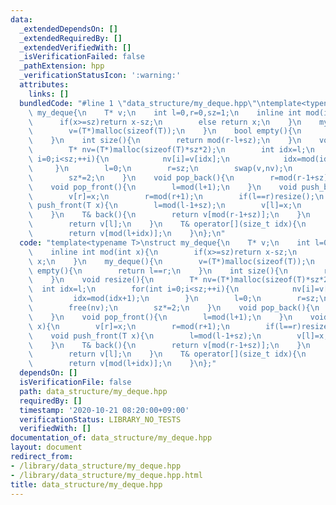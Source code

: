 ```yaml
---
data:
  _extendedDependsOn: []
  _extendedRequiredBy: []
  _extendedVerifiedWith: []
  _isVerificationFailed: false
  _pathExtension: hpp
  _verificationStatusIcon: ':warning:'
  attributes:
    links: []
  bundledCode: "#line 1 \"data_structure/my_deque.hpp\"\ntemplate<typename T>\nstruct\
    \ my_deque{\n    T* v;\n    int l=0,r=0,sz=1;\n    inline int mod(int x){\n  \
    \      if(x>=sz)return x-sz;\n        else return x;\n    }\n    my_deque(){\n\
    \        v=(T*)malloc(sizeof(T));\n    }\n    bool empty(){\n        return l==r;\n\
    \    }\n    int size(){\n        return mod(r-l+sz);\n    }\n    void resize(){\n\
    \        T* nv=(T*)malloc(sizeof(T)*sz*2);\n        int idx=l;\n        for(int\
    \ i=0;i<sz;++i){\n            nv[i]=v[idx];\n            idx=mod(idx+1);\n   \
    \     }\n        l=0;\n        r=sz;\n        swap(v,nv);\n        free(nv);\n\
    \        sz*=2;\n    }\n    void pop_back(){\n        r=mod(r-1+sz);\n    }\n\
    \    void pop_front(){\n        l=mod(l+1);\n    }\n    void push_back(T x){\n\
    \        v[r]=x;\n        r=mod(r+1);\n        if(l==r)resize();\n    }\n    void\
    \ push_front(T x){\n        l=mod(l-1+sz);\n        v[l]=x;\n        if(l==r)resize();\n\
    \    }\n    T& back(){\n        return v[mod(r-1+sz)];\n    }\n    T& front(){\n\
    \        return v[l];\n    }\n    T& operator[](size_t idx){\n        assert(0<=idx&&idx<size());\n\
    \        return v[mod(l+idx)];\n    }\n};\n"
  code: "template<typename T>\nstruct my_deque{\n    T* v;\n    int l=0,r=0,sz=1;\n\
    \    inline int mod(int x){\n        if(x>=sz)return x-sz;\n        else return\
    \ x;\n    }\n    my_deque(){\n        v=(T*)malloc(sizeof(T));\n    }\n    bool\
    \ empty(){\n        return l==r;\n    }\n    int size(){\n        return mod(r-l+sz);\n\
    \    }\n    void resize(){\n        T* nv=(T*)malloc(sizeof(T)*sz*2);\n      \
    \  int idx=l;\n        for(int i=0;i<sz;++i){\n            nv[i]=v[idx];\n   \
    \         idx=mod(idx+1);\n        }\n        l=0;\n        r=sz;\n        swap(v,nv);\n\
    \        free(nv);\n        sz*=2;\n    }\n    void pop_back(){\n        r=mod(r-1+sz);\n\
    \    }\n    void pop_front(){\n        l=mod(l+1);\n    }\n    void push_back(T\
    \ x){\n        v[r]=x;\n        r=mod(r+1);\n        if(l==r)resize();\n    }\n\
    \    void push_front(T x){\n        l=mod(l-1+sz);\n        v[l]=x;\n        if(l==r)resize();\n\
    \    }\n    T& back(){\n        return v[mod(r-1+sz)];\n    }\n    T& front(){\n\
    \        return v[l];\n    }\n    T& operator[](size_t idx){\n        assert(0<=idx&&idx<size());\n\
    \        return v[mod(l+idx)];\n    }\n};"
  dependsOn: []
  isVerificationFile: false
  path: data_structure/my_deque.hpp
  requiredBy: []
  timestamp: '2020-10-21 08:20:00+09:00'
  verificationStatus: LIBRARY_NO_TESTS
  verifiedWith: []
documentation_of: data_structure/my_deque.hpp
layout: document
redirect_from:
- /library/data_structure/my_deque.hpp
- /library/data_structure/my_deque.hpp.html
title: data_structure/my_deque.hpp
---
```

